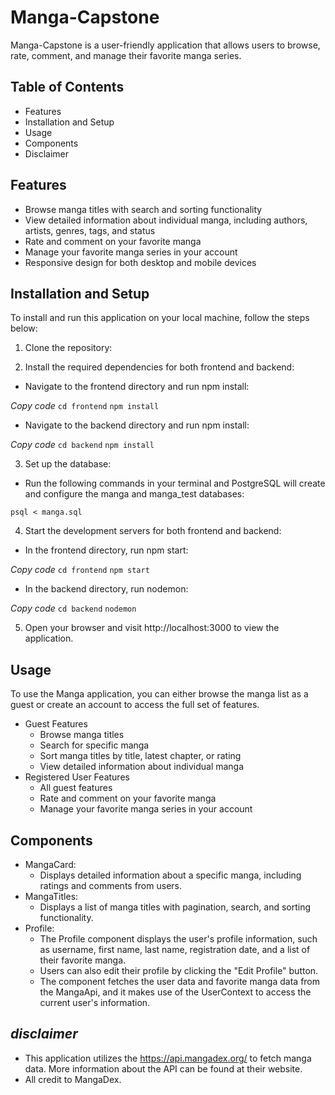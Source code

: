 # Manga-Capstone

Manga-Capstone is a user-friendly application that allows users to browse, rate, comment, and manage their favorite manga series.

## Table of Contents

- Features
- Installation and Setup
- Usage
- Components
- Disclaimer

## Features

- Browse manga titles with search and sorting functionality
- View detailed information about individual manga, including authors, artists, genres, tags, and status
- Rate and comment on your favorite manga
- Manage your favorite manga series in your account
- Responsive design for both desktop and mobile devices

## Installation and Setup

To install and run this application on your local machine, follow the steps below:

1. Clone the repository:

2. Install the required dependencies for both frontend and backend:

- Navigate to the frontend directory and run npm install:

*Copy code*
`cd frontend`
`npm install`

- Navigate to the backend directory and run npm install:

*Copy code*
`cd backend`
`npm install`

3. Set up the database:

- Run the following commands in your terminal and PostgreSQL will create and configure the manga and manga_test databases:

 `psql < manga.sql`

4. Start the development servers for both frontend and backend:

- In the frontend directory, run npm start:

*Copy code*
`cd frontend`
`npm start`

- In the backend directory, run nodemon:

*Copy code*
`cd backend`
`nodemon`

5. Open your browser and visit http://localhost:3000 to view the application.

## Usage

To use the Manga application, you can either browse the manga list as a guest or create an account to access the full set of features.

- Guest Features
    - Browse manga titles
    - Search for specific manga
    - Sort manga titles by title, latest chapter, or rating
    - View detailed information about individual manga
- Registered User Features
    - All guest features
    - Rate and comment on your favorite manga
    - Manage your favorite manga series in your account

## Components

- MangaCard: 
    - Displays detailed information about a specific manga, including ratings and comments from users.
- MangaTitles: 
    - Displays a list of manga titles with pagination, search, and sorting functionality.
- Profile:
    - The Profile component displays the user's profile information, such as username, first name, last name, registration date, and a list of their favorite manga. 
    - Users can also edit their profile by clicking the "Edit Profile" button. 
    - The component fetches the user data and favorite manga data from the MangaApi, and it makes use of the UserContext to access the current user's information.

## *disclaimer*
- This application utilizes the https://api.mangadex.org/ to fetch manga data. More information about the API can be found at their website.
- All credit to MangaDex.
